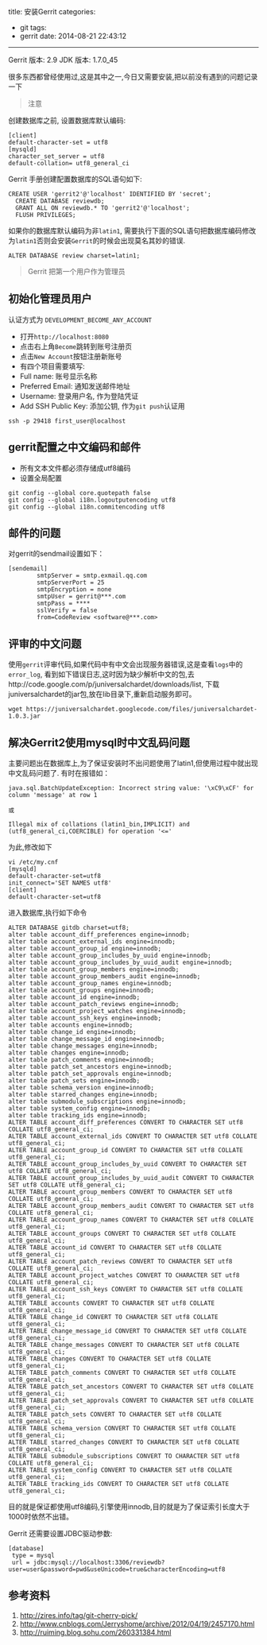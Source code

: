 title: 安装Gerrit
categories:
  - git
tags:
  - gerrit
date: 2014-08-21 22:43:12
----

Gerrit 版本: 2.9
JDK 版本: 1.7.0_45


很多东西都曾经使用过,这是其中之一,今日又需要安装,把以前没有遇到的问题记录一下

> 注意

创建数据库之前, 设置数据库默认编码:

```
[client]
default-character-set = utf8
[mysqld]
character_set_server = utf8
default-collation= utf8_general_ci
```

Gerrit 手册创建配置数据库的SQL语句如下:

<!-- more -->

```
CREATE USER 'gerrit2'@'localhost' IDENTIFIED BY 'secret';
  CREATE DATABASE reviewdb;
  GRANT ALL ON reviewdb.* TO 'gerrit2'@'localhost';
  FLUSH PRIVILEGES;
```

如果你的数据库默认编码为非`latin1`, 需要执行下面的SQL语句把数据库编码修改为`latin1`否则会安装`Gerrit`的时候会出现莫名其妙的错误.

```
ALTER DATABASE review charset=latin1;
```
> Gerrit 把第一个用户作为管理员

## 初始化管理员用户

认证方式为 `DEVELOPMENT_BECOME_ANY_ACCOUNT`

- 打开`http://localhost:8080`
- 点击右上角`Become`跳转到账号注册页
- 点击`New Account`按钮注册新账号
- 有四个项目需要填写:
 - Full name: 账号显示名称
 - Preferred Email: 通知发送邮件地址
 - Username: 登录用户名, 作为登陆凭证
 - Add SSH Public Key: 添加公钥, 作为`git push`认证用

```
ssh -p 29418 first_user@localhost
```

## gerrit配置之中文编码和邮件

- 所有文本文件都必须存储成utf8编码
- 设置全局配置

```
git config --global core.quotepath false
git config --global i18n.logoutputencoding utf8
git config --global i18n.commitencoding utf8
```

## 邮件的问题

对gerrit的sendmail设置如下：

```
[sendemail]
        smtpServer = smtp.exmail.qq.com
        smtpServerPort = 25
        smtpEncryption = none
        smtpUser = gerrit@***.com
        smtpPass = ****
        sslVerify = false
        from=CodeReview <software@***.com>
```

## 评审的中文问题

使用`gerrit`评审代码,如果代码中有中文会出现服务器错误,这是查看`logs`中的`error_log`,
看到如下错误日志,这时因为缺少解析中文的包,去http://code.google.com/p/juniversalchardet/downloads/list, 下载juniversalchardet的jar包,放在lib目录下,重新启动服务即可。


```
wget https://juniversalchardet.googlecode.com/files/juniversalchardet-1.0.3.jar
```


## 解决Gerrit2使用mysql时中文乱码问题

主要问题出在数据库上,为了保证安装时不出问题使用了latin1,但使用过程中就出现中文乱码问题了.
有时在报错如：

```
java.sql.BatchUpdateException: Incorrect string value: '\xC9\xCF' for column 'message' at row 1

或

Illegal mix of collations (latin1_bin,IMPLICIT) and (utf8_general_ci,COERCIBLE) for operation '<='
```

为此,修改如下

```
vi /etc/my.cnf
[mysqld]
default-character-set=utf8
init_connect='SET NAMES utf8'
[client]
default-character-set=utf8
```

进入数据库,执行如下命令


```
ALTER DATABASE gitdb charset=utf8;
alter table account_diff_preferences engine=innodb;
alter table account_external_ids engine=innodb;
alter table account_group_id engine=innodb;
alter table account_group_includes_by_uuid engine=innodb;
alter table account_group_includes_by_uuid_audit engine=innodb;
alter table account_group_members engine=innodb;
alter table account_group_members_audit engine=innodb;
alter table account_group_names engine=innodb;
alter table account_groups engine=innodb;
alter table account_id engine=innodb;
alter table account_patch_reviews engine=innodb;
alter table account_project_watches engine=innodb;
alter table account_ssh_keys engine=innodb;
alter table accounts engine=innodb;
alter table change_id engine=innodb;
alter table change_message_id engine=innodb;
alter table change_messages engine=innodb;
alter table changes engine=innodb;
alter table patch_comments engine=innodb;
alter table patch_set_ancestors engine=innodb;
alter table patch_set_approvals engine=innodb;
alter table patch_sets engine=innodb;
alter table schema_version engine=innodb;
alter table starred_changes engine=innodb;
alter table submodule_subscriptions engine=innodb;
alter table system_config engine=innodb;
alter table tracking_ids engine=innodb;
ALTER TABLE account_diff_preferences CONVERT TO CHARACTER SET utf8 COLLATE utf8_general_ci;
ALTER TABLE account_external_ids CONVERT TO CHARACTER SET utf8 COLLATE utf8_general_ci;
ALTER TABLE account_group_id CONVERT TO CHARACTER SET utf8 COLLATE utf8_general_ci;
ALTER TABLE account_group_includes_by_uuid CONVERT TO CHARACTER SET utf8 COLLATE utf8_general_ci;
ALTER TABLE account_group_includes_by_uuid_audit CONVERT TO CHARACTER SET utf8 COLLATE utf8_general_ci;
ALTER TABLE account_group_members CONVERT TO CHARACTER SET utf8 COLLATE utf8_general_ci;
ALTER TABLE account_group_members_audit CONVERT TO CHARACTER SET utf8 COLLATE utf8_general_ci;
ALTER TABLE account_group_names CONVERT TO CHARACTER SET utf8 COLLATE utf8_general_ci;
ALTER TABLE account_groups CONVERT TO CHARACTER SET utf8 COLLATE utf8_general_ci;
ALTER TABLE account_id CONVERT TO CHARACTER SET utf8 COLLATE utf8_general_ci;
ALTER TABLE account_patch_reviews CONVERT TO CHARACTER SET utf8 COLLATE utf8_general_ci;
ALTER TABLE account_project_watches CONVERT TO CHARACTER SET utf8 COLLATE utf8_general_ci;
ALTER TABLE account_ssh_keys CONVERT TO CHARACTER SET utf8 COLLATE utf8_general_ci;
ALTER TABLE accounts CONVERT TO CHARACTER SET utf8 COLLATE utf8_general_ci;
ALTER TABLE change_id CONVERT TO CHARACTER SET utf8 COLLATE utf8_general_ci;
ALTER TABLE change_message_id CONVERT TO CHARACTER SET utf8 COLLATE utf8_general_ci;
ALTER TABLE change_messages CONVERT TO CHARACTER SET utf8 COLLATE utf8_general_ci;
ALTER TABLE changes CONVERT TO CHARACTER SET utf8 COLLATE utf8_general_ci;
ALTER TABLE patch_comments CONVERT TO CHARACTER SET utf8 COLLATE utf8_general_ci;
ALTER TABLE patch_set_ancestors CONVERT TO CHARACTER SET utf8 COLLATE utf8_general_ci;
ALTER TABLE patch_set_approvals CONVERT TO CHARACTER SET utf8 COLLATE utf8_general_ci;
ALTER TABLE patch_sets CONVERT TO CHARACTER SET utf8 COLLATE utf8_general_ci;
ALTER TABLE schema_version CONVERT TO CHARACTER SET utf8 COLLATE utf8_general_ci;
ALTER TABLE starred_changes CONVERT TO CHARACTER SET utf8 COLLATE utf8_general_ci;
ALTER TABLE submodule_subscriptions CONVERT TO CHARACTER SET utf8 COLLATE utf8_general_ci;
ALTER TABLE system_config CONVERT TO CHARACTER SET utf8 COLLATE utf8_general_ci;
ALTER TABLE tracking_ids CONVERT TO CHARACTER SET utf8 COLLATE utf8_general_ci;
```

目的就是保证都使用utf8编码,引擎使用innodb,目的就是为了保证索引长度大于1000时依然不出错。


Gerrit 还需要设置JDBC驱动参数:

```
[database]
 type = mysql
 url = jdbc:mysql://localhost:3306/reviewdb?user=user&password=pwd&useUnicode=true&characterEncoding=utf8
```


## 参考资料

1. http://zires.info/tag/git-cherry-pick/
2. http://www.cnblogs.com/Jerryshome/archive/2012/04/19/2457170.html
3. http://ruiming.blog.sohu.com/260331384.html



